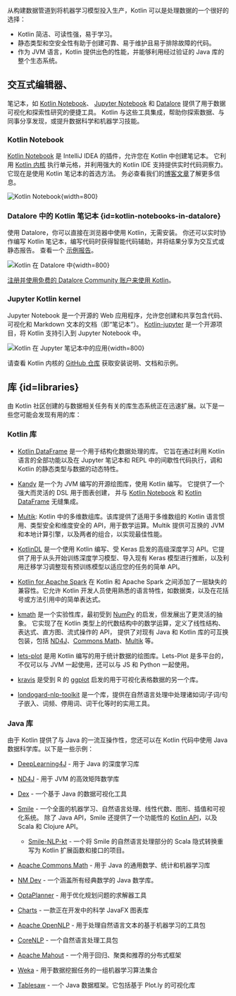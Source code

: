 [//]: # (title: 用于数据科学的 Kotlin)

从构建数据管道到将机器学习模型投入生产，Kotlin 可以是处理数据的一个很好的选择：
* Kotlin 简洁、可读性强，易于学习。
* 静态类型和空安全性有助于创建可靠、易于维护且易于排除故障的代码。
* 作为 JVM 语言，Kotlin 提供出色的性能，并能够利用经过验证的 Java 库的整个生态系统。

## 交互式编辑器、

笔记本，如 [Kotlin Notebook](https://plugins.jetbrains.com/plugin/16340-kotlin-notebook)、
[Jupyter Notebook](https://jupyter.org/)
和 [Datalore](http://jetbrains.com/datalore) 提供了用于数据可视化和探索性研究的便捷工具。
Kotlin 与这些工具集成，帮助你探索数据、与同事分享发现，或提升数据科学和机器学习技能。

### Kotlin Notebook

[Kotlin Notebook](https://plugins.jetbrains.com/plugin/16340-kotlin-notebook) 是 IntelliJ IDEA 的插件，允许您在 Kotlin 中创建笔记本。
它利用 [Kotlin 内核](#jupyter-kotlin-kernel) 执行单元格，并利用强大的 Kotlin IDE 支持提供实时代码洞察力。
它现在是使用 Kotlin 笔记本的首选方法。
务必查看我们的[博客文章](https://blog.jetbrains.com/kotlin/2023/07/introducing-kotlin-notebook/)了解更多信息。

![Kotlin Notebook](kotlin-notebook.png){width=800}

### Datalore 中的 Kotlin 笔记本 {id=kotlin-notebooks-in-datalore}

使用 Datalore，你可以直接在浏览器中使用 Kotlin，无需安装。
你还可以实时协作编写 Kotlin 笔记本，编写代码时获得智能代码辅助，并将结果分享为交互式或静态报告。
查看一个 [示例报告](https://datalore.jetbrains.com/view/report/9YLrg20eesVX2cQu1FKLiZ)。

![Kotlin 在 Datalore 中](kotlin-datalore.png){width=800}

[注册并使用免费的 Datalore Community 账户来使用 Kotlin](https://datalore.jetbrains.com/)。

### Jupyter Kotlin kernel

Jupyter Notebook 是一个开源的 Web 应用程序，允许您创建和共享包含代码、可视化和 Markdown 文本的文档（即“笔记本”）。
[Kotlin-jupyter](https://github.com/Kotlin/kotlin-jupyter) 是一个开源项目，将 Kotlin 支持引入到 Jupyter Notebook 中。

![Kotlin 在 Jupyter 笔记本中的应用](kotlin-jupyter-kernel.png){width=800}

请查看 Kotlin 内核的 [GitHub 仓库](https://github.com/Kotlin/kotlin-jupyter) 获取安装说明、文档和示例。

## 库 {id=libraries}

由 Kotlin 社区创建的与数据相关任务有关的库生态系统正在迅速扩展。以下是一些您可能会发现有用的库：

### Kotlin 库

* [Kotlin DataFrame](https://github.com/Kotlin/dataframe) 是一个用于结构化数据处理的库。
  它旨在通过利用 Kotlin 语言的全部功能以及在 Jupyter 笔记本和 REPL 中的间歇性代码执行，调和 Kotlin 的静态类型与数据的动态特性。

* [Kandy](https://kotlin.github.io/kandy/welcome.html) 是一个为 JVM 编写的开源绘图库，使用 Kotlin 编写。
  它提供了一个强大而灵活的 DSL 用于图表创建，
  并与 [Kotlin Notebook](https://plugins.jetbrains.com/plugin/16340-kotlin-notebook)
  和 [Kotlin DataFrame](https://kotlin.github.io/dataframe/gettingstarted.html) 无缝集成。

* [Multik](https://github.com/Kotlin/multik): Kotlin 中的多维数组库。该库提供了适用于多维数组的 Kotlin 语言惯用、类型安全和维度安全的 API，用于数学运算。Multik 提供可互换的 JVM 和本地计算引擎，以及两者的组合，以实现最佳性能。

* [KotlinDL](https://github.com/jetbrains/kotlindl) 是一个使用 Kotlin 编写、受 Keras 启发的高级深度学习 API。它提供了用于从头开始训练深度学习模型、导入现有 Keras 模型进行推断，以及利用迁移学习调整现有预训练模型以适应您的任务的简单 API。

* [Kotlin for Apache Spark](https://github.com/JetBrains/kotlin-spark-api) 在 Kotlin 和 Apache Spark 之间添加了一层缺失的兼容性。它允许 Kotlin 开发人员使用熟悉的语言特性，如数据类，以及在花括号或方法引用中的简单表达式。

* [kmath](https://github.com/mipt-npm/kmath) 是一个实验性库，最初受到 [NumPy](https://numpy.org/) 的启发，但发展出了更灵活的抽象。
  它实现了在 Kotlin 类型上的代数结构中的数学运算，定义了线性结构、表达式、直方图、流式操作的 API，
  提供了对现有 Java 和 Kotlin 库的可互换包装，包括
  [ND4J](https://github.com/eclipse/deeplearning4j/tree/master/nd4j)、[Commons Math](https://commons.apache.org/proper/commons-math/)、[Multik](https://github.com/Kotlin/multik) 等。

* [lets-plot](https://github.com/JetBrains/lets-plot) 是用 Kotlin 编写的用于统计数据的绘图库。Lets-Plot 是多平台的，不仅可以与 JVM 一起使用，还可以与 JS 和 Python 一起使用。

* [kravis](https://github.com/holgerbrandl/kravis) 是受到 R 的 [ggplot](https://ggplot2.tidyverse.org/) 启发的用于可视化表格数据的另一个库。

* [londogard-nlp-toolkit](https://github.com/londogard/londogard-nlp-toolkit/) 是一个库，提供在自然语言处理中处理诸如词/子词/句子嵌入、词频、停用词、词干化等时的实用工具。

### Java 库

由于 Kotlin 提供了与 Java 的一流互操作性，您还可以在 Kotlin 代码中使用 Java 数据科学库。以下是一些示例：

* [DeepLearning4J](https://deeplearning4j.konduit.ai) - 用于 Java 的深度学习库

* [ND4J](https://github.com/eclipse/deeplearning4j/tree/master/nd4j) - 用于 JVM 的高效矩阵数学库

* [Dex](https://github.com/PatMartin/Dex) - 一个基于 Java 的数据可视化工具

* [Smile](https://github.com/haifengl/smile) - 一个全面的机器学习、自然语言处理、线性代数、图形、插值和可视化系统。
  除了 Java API，Smile 还提供了一个功能性的 [Kotlin API](https://haifengl.github.io/api/kotlin/index.html)，以及 Scala 和 Clojure API。
  * [Smile-NLP-kt](https://github.com/londogard/smile-nlp-kt) - 一个将 Smile 的自然语言处理部分的 Scala 隐式转换重写为 Kotlin 扩展函数和接口的项目。

* [Apache Commons Math](https://commons.apache.org/proper/commons-math/) - 用于 Java 的通用数学、统计和机器学习库

* [NM Dev](https://nm.dev/) - 一个涵盖所有经典数学的 Java 数学库。

* [OptaPlanner](https://www.optaplanner.org/) - 用于优化规划问题的求解器工具

* [Charts](https://github.com/HanSolo/charts) - 一款正在开发中的科学 JavaFX 图表库

* [Apache OpenNLP](https://opennlp.apache.org/) - 用于处理自然语言文本的基于机器学习的工具包

* [CoreNLP](https://stanfordnlp.github.io/CoreNLP/) - 一个自然语言处理工具包

* [Apache Mahout](https://mahout.apache.org/) - 一个用于回归、聚类和推荐的分布式框架

* [Weka](https://www.cs.waikato.ac.nz/ml/index.html) - 用于数据挖掘任务的一组机器学习算法集合

* [Tablesaw](https://github.com/jtablesaw/tablesaw) - 一个 Java 数据框架。它包括基于 Plot.ly 的可视化库
